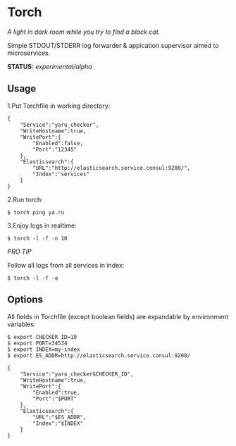 # Torch

_A light in dark room while you try to find a black cat._

Simple STDOUT/STDERR log forwarder & appication supervisor aimed to microservices.

**STATUS:** *experimental/alpha*


## Usage

1.Put Torchfile in working directory:

```
{
	"Service":"yaru_checker",
	"WriteHostname":true,
	"WritePort":{
		"Enabled":false,
		"Port":"12345"
	},
	"Elasticsearch":{
		"URL":"http://elasticsearch.service.consul:9200/",
		"Index":"services"
	}
}
```

2.Run torch:

`$ torch ping ya.ru`

3.Enjoy logs in realtime:

```
$ torch -l -f -n 10

```

_PRO TIP_

Follow all logs from all services in index:

```
$ torch -l -f -a

```

## Options

All fields in Torchfile (except boolean fields) are expandable by environment variables:

```
$ export CHECKER_ID=10
$ export PORT=34534
$ export INDEX=my-index
$ export ES_ADDR=http://elasticsearch.service.consul:9200/
```

```
{
	"Service":"yaru_checker$CHECKER_ID",
	"WriteHostname":true,
	"WritePort":{
		"Enabled":true,
		"Port":"$PORT"
	},
	"Elasticsearch":{
		"URL":"$ES_ADDR",
		"Index":"$INDEX"
	}
}
```
